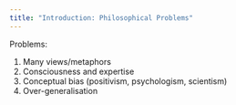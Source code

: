 ```yaml
---
title: "Introduction: Philosophical Problems"
---
```


Problems:

1. Many views/metaphors
2. Consciousness and expertise
3. Conceptual bias (positivism, psychologism, scientism)
4. Over-generalisation
